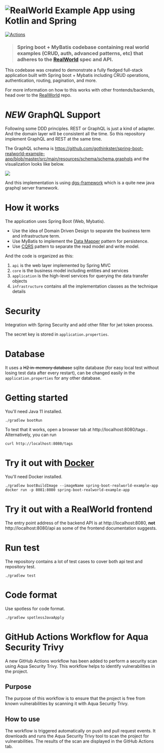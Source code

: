 # ![RealWorld Example App using Kotlin and Spring](example-logo.png)

[![Actions](https://github.com/gothinkster/spring-boot-realworld-example-app/workflows/Java%20CI/badge.svg)](https://github.com/gothinkster/spring-boot-realworld-example-app/actions)

> ### Spring boot + MyBatis codebase containing real world examples (CRUD, auth, advanced patterns, etc) that adheres to the [RealWorld](https://github.com/gothinkster/realworld-example-apps) spec and API.

This codebase was created to demonstrate a fully fledged full-stack application built with Spring boot + Mybatis including CRUD operations, authentication, routing, pagination, and more.

For more information on how to this works with other frontends/backends, head over to the [RealWorld](https://github.com/gothinkster/realworld) repo.

# *NEW* GraphQL Support  

Following some DDD principles. REST or GraphQL is just a kind of adapter. And the domain layer will be consistent all the time. So this repository implement GraphQL and REST at the same time.

The GraphQL schema is https://github.com/gothinkster/spring-boot-realworld-example-app/blob/master/src/main/resources/schema/schema.graphqls and the visualization looks like below.

![](graphql-schema.png)

And this implementation is using [dgs-framework](https://github.com/Netflix/dgs-framework) which is a quite new java graphql server framework.
# How it works

The application uses Spring Boot (Web, Mybatis).

* Use the idea of Domain Driven Design to separate the business term and infrastructure term.
* Use MyBatis to implement the [Data Mapper](https://martinfowler.com/eaaCatalog/dataMapper.html) pattern for persistence.
* Use [CQRS](https://martinfowler.com/bliki/CQRS.html) pattern to separate the read model and write model.

And the code is organized as this:

1. `api` is the web layer implemented by Spring MVC
2. `core` is the business model including entities and services
3. `application` is the high-level services for querying the data transfer objects
4. `infrastructure`  contains all the implementation classes as the technique details

# Security

Integration with Spring Security and add other filter for jwt token process.

The secret key is stored in `application.properties`.

# Database

It uses a ~~H2 in-memory database~~ sqlite database (for easy local test without losing test data after every restart), can be changed easily in the `application.properties` for any other database.

# Getting started

You'll need Java 11 installed.

    ./gradlew bootRun

To test that it works, open a browser tab at http://localhost:8080/tags .  
Alternatively, you can run

    curl http://localhost:8080/tags

# Try it out with [Docker](https://www.docker.com/)

You'll need Docker installed.
	
    ./gradlew bootBuildImage --imageName spring-boot-realworld-example-app
    docker run -p 8081:8080 spring-boot-realworld-example-app

# Try it out with a RealWorld frontend

The entry point address of the backend API is at http://localhost:8080, **not** http://localhost:8080/api as some of the frontend documentation suggests.

# Run test

The repository contains a lot of test cases to cover both api test and repository test.

    ./gradlew test

# Code format

Use spotless for code format.

    ./gradlew spotlessJavaApply

# GitHub Actions Workflow for Aqua Security Trivy

A new GitHub Actions workflow has been added to perform a security scan using Aqua Security Trivy. This workflow helps to identify vulnerabilities in the project.

## Purpose

The purpose of this workflow is to ensure that the project is free from known vulnerabilities by scanning it with Aqua Security Trivy.

## How to use

The workflow is triggered automatically on push and pull request events. It downloads and runs the Aqua Security Trivy tool to scan the project for vulnerabilities. The results of the scan are displayed in the GitHub Actions tab.
